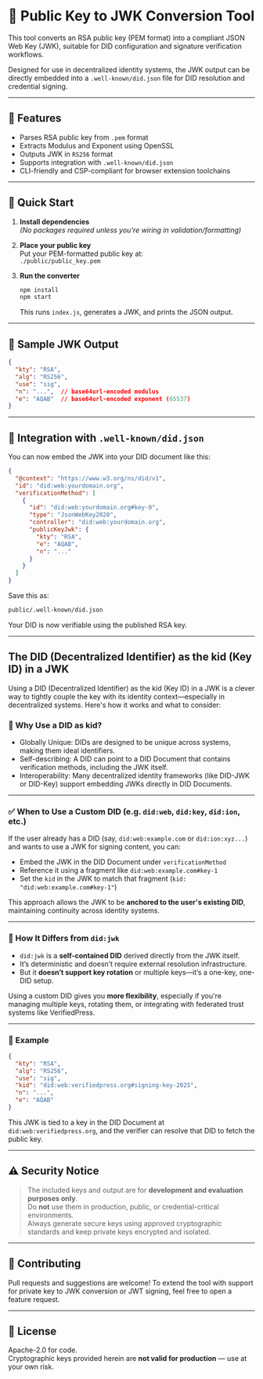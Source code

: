 # 🔐 Public Key to JWK Conversion Tool

This tool converts an RSA public key (PEM format) into a compliant JSON Web Key (JWK), suitable for DID configuration and signature verification workflows.

Designed for use in decentralized identity systems, the JWK output can be directly embedded into a `.well-known/did.json` file for DID resolution and credential signing.

---

## 🧩 Features

- Parses RSA public key from `.pem` format
- Extracts Modulus and Exponent using OpenSSL
- Outputs JWK in `RS256` format
- Supports integration with `.well-known/did.json`
- CLI-friendly and CSP-compliant for browser extension toolchains

---

## 🚀 Quick Start

1. **Install dependencies**  
   *(No packages required unless you're wiring in validation/formatting)*

2. **Place your public key**  
   Put your PEM-formatted public key at:  
   `./public/public_key.pem`

3. **Run the converter**

   ```sh
   npm install
   npm start
   ```

   This runs `index.js`, generates a JWK, and prints the JSON output.

---

## 📂 Sample JWK Output

```json
{
  "kty": "RSA",
  "alg": "RS256",
  "use": "sig",
  "n": "...",  // base64url-encoded modulus
  "e": "AQAB"  // base64url-encoded exponent (65537)
}
```

---

## 📎 Integration with `.well-known/did.json`

You can now embed the JWK into your DID document like this:

```json
{
  "@context": "https://www.w3.org/ns/did/v1",
  "id": "did:web:yourdomain.org",
  "verificationMethod": [
    {
      "id": "did:web:yourdomain.org#key-0",
      "type": "JsonWebKey2020",
      "controller": "did:web:yourdomain.org",
      "publicKeyJwk": {
        "kty": "RSA",
        "e": "AQAB",
        "n": "..."
      }
    }
  ]
}
```

Save this as:
```sh
public/.well-known/did.json
```

Your DID is now verifiable using the published RSA key.

---
## The DID (Decentralized Identifier) as the kid (Key ID) in a JWK

Using a DID (Decentralized Identifier) as the kid (Key ID) in a JWK is a clever way to tightly couple the key with its identity context—especially in decentralized systems. Here's how it works and what to consider:

### 🧩 Why Use a DID as kid?
- Globally Unique: DIDs are designed to be unique across systems, making them ideal identifiers.
- Self-describing: A DID can point to a DID Document that contains verification methods, including the JWK itself.
- Interoperability: Many decentralized identity frameworks (like DID-JWK or DID-Key) support embedding JWKs directly in DID Documents.

---

### ✅ When to Use a Custom DID (e.g. `did:web`, `did:key`, `did:ion`, etc.)

If the user already has a DID (say, `did:web:example.com` or `did:ion:xyz...`) and wants to use a JWK for signing content, you can:

- Embed the JWK in the DID Document under `verificationMethod`
- Reference it using a fragment like `did:web:example.com#key-1`
- Set the `kid` in the JWK to match that fragment (`kid: "did:web:example.com#key-1"`)

This approach allows the JWK to be **anchored to the user's existing DID**, maintaining continuity across identity systems.

---

### 🔄 How It Differs from `did:jwk`

- `did:jwk` is a **self-contained DID** derived directly from the JWK itself.
- It’s deterministic and doesn’t require external resolution infrastructure.
- But it **doesn’t support key rotation** or multiple keys—it’s a one-key, one-DID setup.

Using a custom DID gives you **more flexibility**, especially if you're managing multiple keys, rotating them, or integrating with federated trust systems like VerifiedPress.

---

### 🧪 Example

```json
{
  "kty": "RSA",
  "alg": "RS256",
  "use": "sig",
  "kid": "did:web:verifiedpress.org#signing-key-2025",
  "n": "...",
  "e": "AQAB"
}
```

This JWK is tied to a key in the DID Document at `did:web:verifiedpress.org`, and the verifier can resolve that DID to fetch the public key.

---


## ⚠️ Security Notice

> The included keys and output are for **development and evaluation purposes only**.  
> Do **not** use them in production, public, or credential-critical environments.  
> Always generate secure keys using approved cryptographic standards and keep private keys encrypted and isolated.

---

## 🤝 Contributing

Pull requests and suggestions are welcome! To extend the tool with support for private key to JWK conversion or JWT signing, feel free to open a feature request.

---

## 🧪 License

Apache-2.0 for code.  
Cryptographic keys provided herein are **not valid for production** — use at your own risk.
